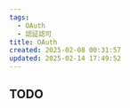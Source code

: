 ```yaml
---
tags:
  - OAuth
  - 認証認可
title: OAuth
created: 2025-02-08 00:31:57
updated: 2025-02-14 17:49:52
---
```

## TODO